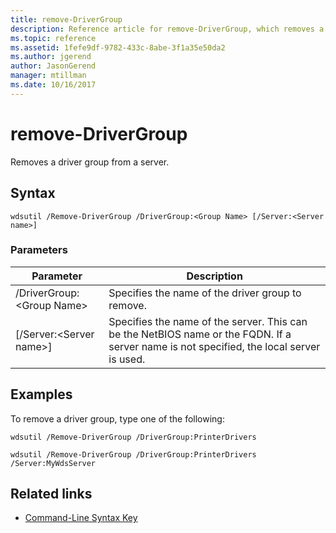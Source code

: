 ```yaml
---
title: remove-DriverGroup
description: Reference article for remove-DriverGroup, which removes a driver group from a server.
ms.topic: reference
ms.assetid: 1fefe9df-9782-433c-8abe-3f1a35e50da2
ms.author: jgerend
author: JasonGerend
manager: mtillman
ms.date: 10/16/2017
---
```


# remove-DriverGroup

Removes a driver group from a server.

## Syntax

```
wdsutil /Remove-DriverGroup /DriverGroup:<Group Name> [/Server:<Server name>]
```

### Parameters

|Parameter|Description|
|---------|-----------|
|/DriverGroup:\<Group Name>|Specifies the name of the driver group to remove.|
|[/Server:\<Server name>]|Specifies the name of the server. This can be the NetBIOS name or the FQDN. If a server name is not specified, the local server is used.|

## Examples

To remove a driver group, type one of the following:
```
wdsutil /Remove-DriverGroup /DriverGroup:PrinterDrivers
```
```
wdsutil /Remove-DriverGroup /DriverGroup:PrinterDrivers /Server:MyWdsServer
```

## Related links

- [Command-Line Syntax Key](command-line-syntax-key.md)